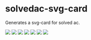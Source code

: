 # solvedac-svg-card

Generates a svg-card for solved ac.

<img src="http://160.251.11.52/api/v1/card?username=koosaga" />
<img src="http://160.251.11.52/api/v1/card?username=yijw0930" />
<img src="http://160.251.11.52/api/v1/card?username=jsa3824" />
<img src="http://160.251.11.52/api/v1/card?username=dnlsehdn9779" />
<img src="http://160.251.11.52/api/v1/card?username=meh6034" />
<img src="http://160.251.11.52/api/v1/card?username=haslip3818" />
<img src="http://160.251.11.52/api/v1/card?username=yunho0112" />
